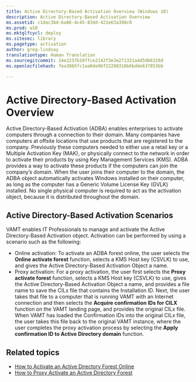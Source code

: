```yaml
---
title: Active Directory-Based Activation Overview (Windows 10)
description: Active Directory-Based Activation Overview
ms.assetid: c1dac3bd-6a86-4c45-83dd-421e63a398c0
ms.prod: w10
ms.mktglfcycl: deploy
ms.sitesec: library
ms.pagetype: activation
author: greg-lindsay
translationtype: Human Translation
ms.sourcegitcommit: 24e2237b197fce2142f3e3e271321a4d5db6328d
ms.openlocfilehash: 7ea3865fc1aa0de96f22288318b6bdde637853bb

---
```


# Active Directory-Based Activation Overview

Active Directory-Based Activation (ADBA) enables enterprises to activate computers through a connection to their domain. Many companies have computers at offsite locations that use products that are registered to the company. Previously these computers needed to either use a retail key or a Multiple Activation Key (MAK), or physically connect to the network in order to activate their products by using Key Management Services (KMS). ADBA provides a way to activate these products if the computers can join the company’s domain. When the user joins their computer to the domain, the ADBA object automatically activates Windows installed on their computer, as long as the computer has a Generic Volume License Key (GVLK) installed. No single physical computer is required to act as the activation object, because it is distributed throughout the domain.

## Active Directory-Based Activation Scenarios

VAMT enables IT Professionals to manage and activate the Active Directory-Based Activation object. Activation can be performed by using a scenario such as the following:
-   Online activation: To activate an ADBA forest online, the user selects the **Online activate forest** function, selects a KMS Host key (CSVLK) to use, and gives the Active Directory-Based Activation Object a name.
-   Proxy activation: For a proxy activation, the user first selects the **Proxy activate forest** function, selects a KMS Host key (CSVLK) to use, gives the Active Directory-Based Activation Object a name, and provides a file name to save the CILx file that contains the Installation ID. Next, the user takes that file to a computer that is running VAMT with an Internet connection and then selects the **Acquire confirmation IDs for CILX** function on the VAMT landing page, and provides the original CILx file. When VAMT has loaded the Confirmation IDs into the original CILx file, the user takes this file back to the original VAMT instance, where the user completes the proxy activation process by selecting the **Apply confirmation ID to Active Directory domain** function.

## Related topics

- [How to Activate an Active Directory Forest Online](http://go.microsoft.com/fwlink/p/?LinkId=246565)
- [How to Proxy Activate an Active Directory Forest](http://go.microsoft.com/fwlink/p/?LinkId=246566)
 
 



<!--HONumber=Jun16_HO4-->



